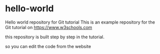 # hello-world
Hello world repository for Git tutorial
This is an example repository for the Git tutorial on https://www.w3schools.com

this repository is built step by step in the tutorial.

so you can edit the code from the website
